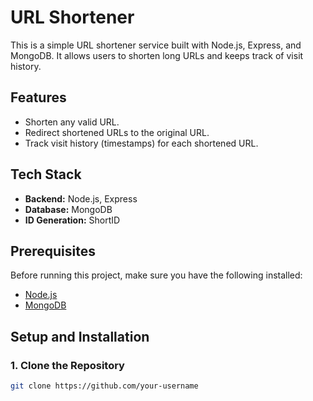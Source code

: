 # URL Shortener

This is a simple URL shortener service built with Node.js, Express, and MongoDB. It allows users to shorten long URLs and keeps track of visit history.

## Features

- Shorten any valid URL.
- Redirect shortened URLs to the original URL.
- Track visit history (timestamps) for each shortened URL.

## Tech Stack

- **Backend:** Node.js, Express
- **Database:** MongoDB
- **ID Generation:** ShortID

## Prerequisites

Before running this project, make sure you have the following installed:

- [Node.js](https://nodejs.org/)
- [MongoDB](https://www.mongodb.com/try/download/community)

## Setup and Installation

### 1. Clone the Repository

```bash
git clone https://github.com/your-username
